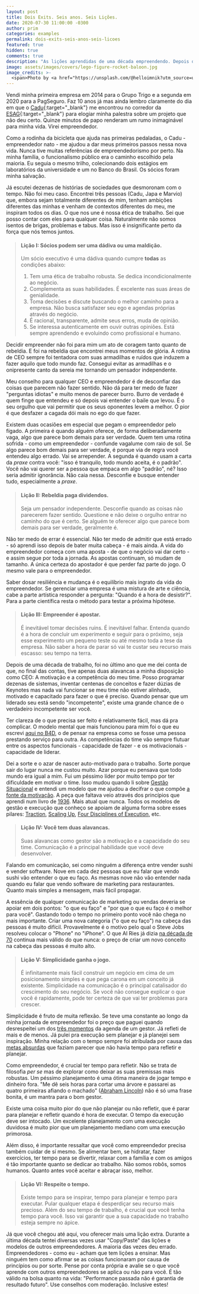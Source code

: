 ```yaml
---
layout: post
title: Dois Exits. Seis anos. Seis Lições.
date: 2020-07-30 11:00:00 -0300
author: prim
categories: examples
permalink: dois-exits-seis-anos-seis-licoes
featured: true
hidden: true
comments: true
description: "As lições aprendidas de uma década empreendendo. Depois de ter feito dois exits, resolvi enumerar e compartilhar algumas lições importantes para levar em consideração quando for montar a próxima empresa. Este post tem seis lições importantes para qualquer empreendedor."
image: assets/images/covers/lego-figure-rocket-baloon.jpg
image_credits: >-
  <span>Photo by <a href="https://unsplash.com/@helloimnik?utm_source=unsplash&amp;utm_medium=referral&amp;utm_content=creditCopyText" target="_blank">Hello I'm Nik 🎞</a> on <a href="https://unsplash.com/s/photos/rocket?utm_source=unsplash&amp;utm_medium=referral&amp;utm_content=creditCopyText" target="_blank">Unsplash</a></span>
---
```


Vendi minha primeira empresa em 2014 para o Grupo Trigo e a segunda em 2020 para a PagSeguro. Faz 10 anos já mas ainda lembro claramente do dia em que o [Cadu](https://www.linkedin.com/in/carlos-souza-51610030/){:target="\_blank"} me encontrou no corredor da [ESAG](https://www.udesc.br/esag/home){:target="\_blank"} para elogiar minha palestra sobre um projeto que não deu certo. Quinze minutos de papo renderam um rumo inimaginável para minha vida. Virei empreendedor.

Como a rodinha da bicicleta que ajuda nas primeiras pedaladas, o Cadu - empreendedor nato - me ajudou a dar meus primeiros passos nessa nova vida. Nunca tive muitas referências de empreendedorismo por perto. Na minha família, o funcionalismo público era o caminho escolhido pela maioria. Eu seguia o mesmo trilho, colecionando dois estágios em laboratórios da universidade e um no Banco do Brasil. Os sócios foram minha salvação.

Já escutei dezenas de histórias de sociedades que desmoronam com o tempo. Não foi meu caso. Encontrei três pessoas (Cadu, Japa e Marvio) que, embora sejam totalmente diferentes de mim, tenham ambições diferentes das minhas e venham de contextos diferentes do meu, me inspiram todos os dias. O que nos une é nossa ética de trabalho. Sei que posso contar com eles para qualquer coisa. Naturalmente não somos isentos de brigas, problemas e tabus. Mas isso é insignificante perto da força que nós temos juntos.

> #### Lição I: Sócios podem ser uma dádiva ou uma maldição.
> Um sócio executivo é uma dádiva quando cumpre **todas** as condições abaixo:
> 1. Tem uma ética de trabalho robusta. Se dedica incondicionalmente ao negócio.
> 2. Complementa as suas habilidades. É excelente nas suas áreas de genialidade.
> 3. Toma decisões e discute buscando o melhor caminho para a empresa. Não busca satisfazer seu ego e agendas próprias através do negócio.
> 4. É racional, transparente, admite seus erros, muda de opinião.
> 5. Se interessa autenticamente em ouvir outras opiniões. Está sempre aprendendo e evoluindo como profissional e humano.

Decidir empreender não foi para mim um ato de coragem tanto quanto de rebeldia. E foi na rebeldia que encontrei meus momentos de glória. A rotina de CEO sempre foi tentadora com suas armadilhas e ruídos que induzem a fazer aquilo que todo mundo faz. Consegui evitar as armadilhas e o onipresente canto da sereia me tornando um pensador independente.

Meu conselho para qualquer CEO e empreendedor é de desconfiar das coisas que parecem não fazer sentido. Não dá para ter medo de fazer "perguntas idiotas" e muito menos de parecer burro. Burro de verdade é quem finge que entendeu e só depois vai entender o baile que levou. É o seu orgulho que vai permitir que os seus oponentes levem a melhor. O pior é que desfazer a cagada dói mais no ego do que fazer.

Existem duas ocasiões em especial que pegam o empreendedor pelo fígado. A primeira é quando alguém oferece, de forma deliberadamente vaga, algo que parece bom demais para ser verdade. Quem tem uma rotina sofrida - como um empreendedor -  confunde vagalume com raio de sol. Se algo parece bom demais para ser verdade, é porque via de regra você entendeu algo errado. Vai se arrepender. A segunda é quando usam a carta da *praxe* contra você: "isso é tranquilo, todo mundo aceita, é o padrão". Você não vai querer ser a pessoa que empaca em algo  "padrão", né? Isso seria admitir ignorância. Não caia nessa. Desconfie e busque entender tudo, especialmente a *praxe*.

> #### Lição II: Rebeldia paga dividendos.
> Seja um pensador independente. Desconfie quando as coisas não parecerem fazer sentido. Questione e não deixe o orgulho entrar no caminho do que é certo. Se alguém te oferecer algo que parece bom demais para ser verdade, geralmente é.

Não ter medo de errar é essencial. Não ter medo de admitir que está errado - só aprendi isso depois de bater muita cabeça - é mais ainda. A vida do empreendedor começa com uma aposta -  de que o negócio vai dar certo - e assim segue por toda a jornada. As apostas continuam, só mudam de tamanho. A única certeza do apostador é que perder faz parte do jogo. O mesmo vale para o empreendedor.

Saber dosar resiliência e mudança é o equilíbrio mais ingrato da vida do empreendedor. Se gerenciar uma empresa é uma mistura de arte e ciência, cabe a parte artística responder a pergunta: "Quando é a hora de desistir?". Para a parte científica resta o método para testar a próxima hipótese.

> #### Lição III: Empreender é apostar.
> É inevitável tomar decisões ruins. É inevitável falhar. Entenda quando é a hora de concluir um experimento e seguir para o próximo, seja esse experimento um pequeno teste ou até mesmo toda a tese da empresa.
> Não saber a hora de parar só vai te custar seu recurso mais escasso: seu tempo na terra.

Depois de uma década de trabalho, foi no último ano que me dei conta de que, no final das contas, tive apenas duas alavancas a minha disposição como CEO: A motivação e a competência do meu time. Posso programar dezenas de sistemas, inventar centenas de conceitos e fazer dúzias de Keynotes mas nada vai funcionar se meu time não estiver alinhado, motivado e capacitado para fazer o que é preciso. Quando pensar que um liderado seu está sendo "incompetente", existe uma grande chance de o verdadeiro incompetente ser você.

Ter clareza de o que precisa ser feito é relativamente fácil, mas dá pra complicar. O modelo mental que mais funcionou para mim foi o que eu escrevi [aqui no B4D](https://www.biz4devs.com/como-fazer-uma-empresa-crescer-refatorando), o de pensar na empresa como se fosse uma pessoa prestando serviço para outra. As competências do time vão sempre flutuar entre os aspectos funcionais - capacidade de fazer - e os motivacionais - capacidade de liderar.

Dei a sorte e o azar de nascer auto-motivado para o trabalho. Sorte porque sair do lugar nunca me custou muito. Azar porque eu pensava que todo mundo era igual a mim. Fui um péssimo líder por muito tempo por ter dificuldade em motivar o time. Isso mudou quando li sobre [Gestão Situacional](https://tomtunguz.com/management-best-practice-1/) e entendi um modelo que me ajudou a decifrar o que compõe [a fonte da motivação](https://www.biz4devs.com/desenvolvendo-apps-vs-desenvolvendo-empresas). A peça que faltava veio através dos princípios que aprendi num livro de [1936](https://www3.livrariacultura.com.br/como-fazer-amigos-e-influenciar-pessoas-2112169996/p). Mais atual que nunca. Todos os modelos de gestão e execução que conheço se apoiam de alguma forma sobre esses pilares: [Traction](https://www.amazon.com/Traction-Get-Grip-Your-Business/dp/1936661837), [Scaling Up](https://scalingup.com/), [Four Disciplines of Execution](https://www.amazon.com/Disciplines-Execution-Achieving-Wildly-Important-ebook/dp/B005FLODJ8/), etc.

> #### Lição IV: Você tem duas alavancas.
> Suas alavancas como gestor são a motivação e a capacidade do seu time. Comunicação é a principal habilidade que você deve desenvolver.

Falando em comunicação, sei como ninguém a diferença entre vender sushi e vender software. Nove em cada dez pessoas que eu falar que vendo sushi vão entender o que eu faço. As mesmas nove não vão entender nada quando eu falar que vendo software de marketing para restaurantes. Quanto mais simples a mensagem, mais fácil propagar.

A essência de qualquer comunicação de marketing ou vendas deveria se apoiar em dois pontos: "o que eu faço" e "por que o que eu faço é o melhor para você". Gastando todo o tempo no primeiro ponto você não chega no mais importante. Criar uma nova categoria ("o que eu faço") na cabeça das pessoas é muito difícil. Provavelmente é o motivo pelo qual o Steve Jobs resolveu colocar o "Phone" no "iPhone". O que Al Ries já dizia [na década de 70](https://www.amazon.com/Positioning-Battle-Your-Al-Ries/dp/0071373586) continua mais válido do que nunca: o preço de criar um novo conceito na cabeça das pessoas é muito alto.

> #### Lição V: Simplicidade ganha o jogo.
> É infinitamente mais fácil construir um negócio em cima de um posicionamento simples e que pega carona em um conceito já existente.
> Simplicidade na comunicação é o principal catalisador do crescimento do seu negócio. Se você não consegue explicar o que você é rapidamente, pode ter certeza de que vai ter problemas para crescer.

Simplicidade é fruto de muita reflexão. Se teve uma constante ao longo da minha jornada de empreendedor foi o preço que paguei quando desrespeitei um dos [três momentos](https://www.biz4devs.com/a-agenda-de-um-gestor) da agenda de um gestor. Já refleti de mais e de menos. Já pulei pra execução sem planejar e já planejei sem inspiração. Minha relação com o tempo sempre foi atribulada por causa das [metas absurdas](https://www.biz4devs.com/business-ou-buzziness-o-ruido-ensurdecedor-da-terra-dos-unicornios) que faziam parecer que não havia tempo para refletir e planejar.

Como empreendedor, é crucial ter tempo para refletir. Não se trata de filosofia *per se* mas de explorar como deixar as suas  premissas mais robustas. Um péssimo planejamento é uma ótima maneira de jogar tempo e dinheiro fora. "Me dê seis horas para cortar uma árvore e passarei as quatro primeiras afiando o machado" ([Abraham Lincoln](https://www.google.com/search?q=lincoln+axe+quote)) não é só uma frase bonita, é um mantra para o bom gestor.

Existe uma coisa muito pior do que não planejar ou não refletir, que é parar para planejar e refletir quando é hora de executar. O tempo da execução deve ser intocado. Um excelente planejamento com uma execução duvidosa é muito pior que um planejamento mediano com uma execução primorosa.

Além disso, é importante ressaltar que você como empreendedor precisa também cuidar de sí mesmo. Se alimentar bem, se hidratar, fazer exercícios, ter tempo para se divertir, relaxar com a família e com os amigos é tão importante quanto se dedicar ao trabalho. Não somos robôs, somos humanos. Quanto antes você aceitar e abraçar isso, melhor.

> #### Lição VI: Respeite o tempo.
> Existe tempo para se inspirar, tempo para planejar e tempo para executar. Pular qualquer etapa é desperdiçar seu recurso mais precioso.
> Além do seu tempo de trabalho, é crucial que você tenha tempo para você. Isso vai garantir que a sua capacidade no trabalho esteja sempre no ápice.

Já que você chegou até aqui, vou oferecer mais uma lição extra.   Durante a última década tentei diversas vezes usar "Copy/Paste" das lições e modelos de outros empreendedores. A maioria das vezes deu errado. Empreendedores - como eu - acham que tem lições a ensinar. Mas ninguém tem como afirmar se as coisas funcionaram por causa de princípios ou por sorte. Pense por conta própria e avalie se o que você aprende com outros empreendedores se aplica ou não para você. É tão válido na bolsa quanto na vida: "Performance passada não é garantia de resultado futuro". Use conselhos com moderação. Inclusive estes!
